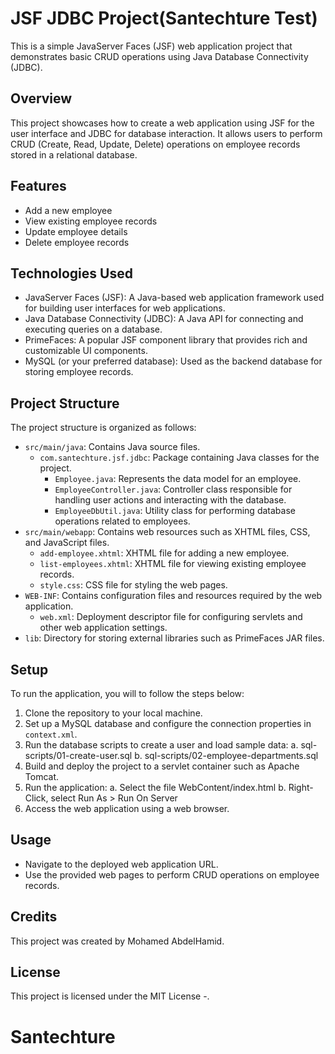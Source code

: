 # JSF JDBC Project(Santechture Test)

This is a simple JavaServer Faces (JSF) web application project that demonstrates basic CRUD operations using Java Database Connectivity (JDBC).

## Overview

This project showcases how to create a web application using JSF for the user interface and JDBC for database interaction. It allows users to perform CRUD (Create, Read, Update, Delete) operations on employee records stored in a relational database.

## Features

- Add a new employee
- View existing employee records
- Update employee details
- Delete employee records

## Technologies Used

- JavaServer Faces (JSF): A Java-based web application framework used for building user interfaces for web applications.
- Java Database Connectivity (JDBC): A Java API for connecting and executing queries on a database.
- PrimeFaces: A popular JSF component library that provides rich and customizable UI components.
- MySQL (or your preferred database): Used as the backend database for storing employee records.

## Project Structure

The project structure is organized as follows:

- `src/main/java`: Contains Java source files.
  - `com.santechture.jsf.jdbc`: Package containing Java classes for the project.
    - `Employee.java`: Represents the data model for an employee.
    - `EmployeeController.java`: Controller class responsible for handling user actions and interacting with the database.
    - `EmployeeDbUtil.java`: Utility class for performing database operations related to employees.
- `src/main/webapp`: Contains web resources such as XHTML files, CSS, and JavaScript files.
  - `add-employee.xhtml`: XHTML file for adding a new employee.
  - `list-employees.xhtml`: XHTML file for viewing existing employee records.
  - `style.css`: CSS file for styling the web pages.
- `WEB-INF`: Contains configuration files and resources required by the web application.
  - `web.xml`: Deployment descriptor file for configuring servlets and other web application settings.
- `lib`: Directory for storing external libraries such as PrimeFaces JAR files.

## Setup


To run the application, you will to follow the steps below:
1. Clone the repository to your local machine.
2. Set up a MySQL database and configure the connection properties in `context.xml`.
3. Run the database scripts to create a user and load sample data:
   a. sql-scripts/01-create-user.sql
   b. sql-scripts/02-employee-departments.sql
4. Build and deploy the project to a servlet container such as Apache Tomcat.
5. Run the application: 
   a. Select the file WebContent/index.html
   b. Right-Click, select Run As > Run On Server
6. Access the web application using a web browser.
   
   

## Usage

- Navigate to the deployed web application URL.
- Use the provided web pages to perform CRUD operations on employee records.

## Credits

This project was created by Mohamed AbdelHamid.

## License

This project is licensed under the MIT License -.

   # Santechture
